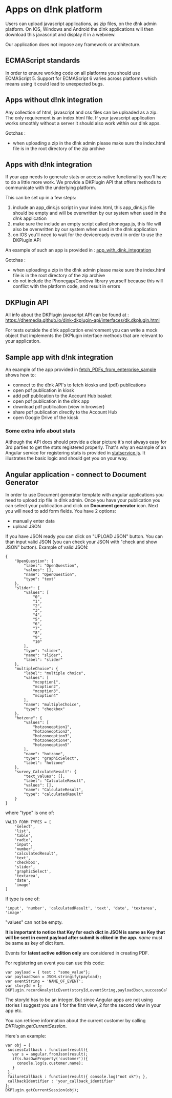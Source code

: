 # Apps on d!nk platform

Users can upload javascript applications, as zip files, on the d!nk admin platform.
On IOS, Windows and Android the d!nk applications will then download this javascript and
display it in a webview.

Our application does not impose any framework or architecture.

## ECMAScript standards
In order to ensure working code on all platforms you should use ECMAScript 5. 
Support for ECMAScript 6 varies across platforms which means using it could lead to unexpected bugs.

## Apps without d!nk integration

Any collection of html, javascript and css files can be uploaded as a zip.
The only requirement is an index.html file.
If your javascript application works smoothly without a server it should also
work within our d!nk apps.

Gotchas :
* when uploading a zip in the d!nk admin please make sure the index.html file is in the root directory of the zip archive

## Apps with d!nk integration

If your app needs to generate stats or access native functionality you'll have to
do a little more work. We provide a DKPlugin API that offers methods to communicate with
the underlying platform.

This can be set up in a few steps:

1. include an app_dink.js script in your index.html, this app_dink.js file should be empty and will be overwritten by our system when used in the d!nk application
2. make sure the include an empty script called phonegap.js, this file will also be overwritten by our system when used in the d!nk application
3. on IOS you'll need to wait for the deviceready event in order to use the DKPlugin API

An example of such an app is provided in : [app_with_dink_integration](/app_with_dink_integration/index.html)

Gotchas :
* when uploading a zip in the d!nk admin please make sure the index.html file is in the root directory of the zip archive
* do not include the Phonegap/Cordova library yourself because this will conflict with the platform code, and result in errors

## DKPlugin API

All info about the DKPlugin javascript API can be found at : https://dhemedia.github.io/dink-dkplugin-api/interfaces/dk.dkplugin.html

For tests outside the d!nk application environment you can write a mock object that implements
the DKPlugin interface methods that are relevant to your application.

## Sample app with d!nk integration

An example of the app provided in [fetch_PDFs_from_enterprise_sample](/fetch_PDFs_from_enterprise_sample/README.md) shows how to:
* connect to the d!nk API's to fetch kiosks and (pdf) publications
* open pdf publication in kiosk
* add pdf publication to the Account Hub basket
* open pdf publication in the d!nk app
* download pdf publication (view in browser)
* share pdf publication directly to the Account Hub
* open Google Drive of the kiosk

### Some extra info about stats
Although the API docs should provide a clear picture it's not always easy for 3rd parties to
get the stats registered properly. That's why an example of an Angular service for registering
stats is provided in [statservice.js](/snippets/statservice.js).
It illustrates the basic logic and should get you on your way.


## Angular application - connect to Document Generator

In order to use Document generator template with angular applications you need to upload zip file in d!nk admin.
Once you have your publication you can select your publication and click on **Document generator** icon.
Next you will need to add form fields.
You have 2 options:
* manually enter data
* upload JSON

If you have JSON ready you can click on "UPLOAD JSON" button. You can than input valid JSON (you can check your JSON with "check and show JSON" button).
Example of valid JSON:

    {
        "OpenQuestion": {
            "label": "OpenQuestion",
            "values": [],
            "name": "OpenQuestion",
            "type": "text"
        },
        "slider": {
            "values": [
                "0",
                "1",
                "2",
                "3",
                "4",
                "5",
                "6",
                "7",
                "8",
                "9",
                "10"
            ],
            "type": "slider",
            "name": "slider",
            "label": "slider"
        },
        "multipleChoice": {
            "label": "multiple choice",
            "values": [
                "mcoption1",
                "mcoption2",
                "mcoption3",
                "mcoption4"
            ],
            "name": "multipleChoice",
            "type": "checkbox"
        },
        "hotzone": {
            "values": [
                "hotzoneoption1",
                "hotzoneoption2",
                "hotzoneoption3",
                "hotzoneoption4",
                "hotzoneoption5"
            ],
            "name": "hotzone",
            "type": "graphicSelect",
            "label": "hotzone"
        },
        "survey_CalculateResult": {
            "text_values": [],
            "label": "CalculateResult",
            "values": [],
            "name": "CalculateResult",
            "type": "calculatedResult"
        }
    }

where "type" is one of:

    VALID_FORM_TYPES = [
        'select',
        'list',
        'table',
        'radio',
        'input',
        'number',
        'calculatedResult',
        'text',
        'checkbox',
        'slider',
        'graphicSelect',
        'textarea',
        'date',
        'image'
    ]

If type is one of:
    
    'input', 'number', 'calculatedResult', 'text', 'date', 'textarea', 'image'
    
"values" can not be empty.   

**It is important to notice that Key for each dict in JSON is same as Key that will be sent in event payload after submit is cliked in the app.**
*name* must be same as key of dict item.


Events for **latest active edition only** are considered in creating PDF.

For registering an event you can use this code:
    
    var payload = { test : "some_value"};
    var payloadJson = JSON.stringify(payload);
    var eventString = 'NAME_OF_EVENT';
    var storyId = 1;
    DKPlugin.recordAnalyticEvent(storyId,eventString,payloadJson,successCallbackFn,failureCallbackFn);

The storyId has to be an integer. But since Angular apps are not using stories I suggest you use 1 for the first view, 2 for the second view in your app etc.

You can retrieve information about the current customer by calling *DKPlugin.getCurrentSession*.

Here's an example:

    var obj = {
     successCallback : function(result){ 
       var s = angular.fromJson(result);  
       if(s.hasOwnProperty('customer')){
         console.log(s.customer.name);
       }
     },
     failureCallback : function(result){ console.log("not ok"); },
     callbackIdentifier : 'your_callback_identifier'
    };
    DKPlugin.getCurrentSession(obj);
